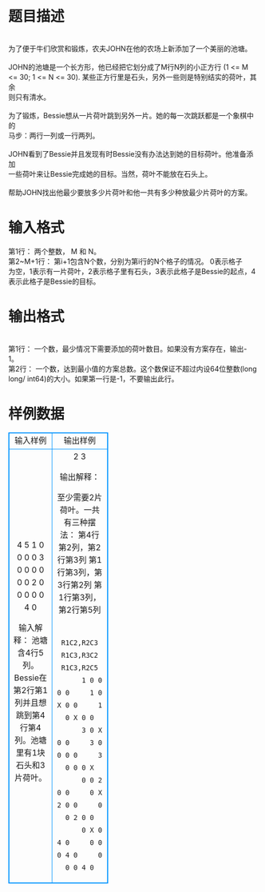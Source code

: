 # 

 
 # 题目描述 
<p>
<br>为了便于牛们欣赏和锻炼，农夫JOHN在他的农场上新添加了一个美丽的池塘。<br><br>JOHN的池塘是一个长方形，他已经把它划分成了M行N列的小正方行 (1 <= M <br><= 30; 1 <= N <= 30). 某些正方行里是石头，另外一些则是特别结实的荷叶，其余<br>则只有清水。<br><br>为了锻炼，Bessie想从一片荷叶跳到另外一片。她的每一次跳跃都是一个象棋中的<br>马步：两行一列或一行两列。<br><br>JOHN看到了Bessie并且发现有时Bessie没有办法达到她的目标荷叶。他准备添加<br>一些荷叶来让Bessie完成她的目标。当然，荷叶不能放在石头上。<br><br>帮助JOHN找出他最少要放多少片荷叶和他一共有多少种放最少片荷叶的方案。<br></p> 

 
 # 输入格式 
<p>
第1行： 两个整数， M 和 N。<br>第2~M+1行： 第i+1包含N个数，分别为第i行的N个格子的情况。 0表示格子<br>为空，1表示有一片荷叶，2表示格子里有石头，3表示此格子是Bessie的起点，4<br>表示此格子是Bessie的目标。<br></p> 

 
 # 输出格式 
<p>
<br>第1行： 一个数，最少情况下需要添加的荷叶数目。如果没有方案存在，输出-<br>1。<br>第2行： 一个数，达到最小值的方案总数。这个数保证不超过内设64位整数(long <br>long/ int64)的大小。如果第一行是-1，不要输出此行。<br></p> 
# 样例数据
<style>
        table,table tr th, table tr td { border:1px solid #0094ff; }
        table { width: 200px; min-height: 25px; line-height: 25px; text-align: center; border-collapse: collapse;}   
    </style>
<table>
	<tr>
		<td>输入样例</td>
		<td>输出样例</td>
	</tr>
<tr><td>4 5
1 0 0 0 0
3 0 0 0 0
0 0 2 0 0
0 0 0 4 0

输入解释：
池塘含4行5列。Bessie在第2行第1列并且想跳到第4行第4列。池塘里有1块
石头和3片荷叶。
</td><td>2
3

输出解释：

至少需要2片荷叶。一共有三种摆法：
	第4行第2列，第2行第3列
	第1行第3列，第3行第2列
	第1行第3列，第2行第5列

          R1C2,R2C3     R1C3,R3C2     R1C3,R2C5
          1 0 0 0 0     1 0 X 0 0     1 0 X 0 0
          3 0 X 0 0     3 0 0 0 0     3 0 0 0 X
          0 0 2 0 0     0 X 2 0 0     0 0 2 0 0
          0 X 0 4 0     0 0 0 4 0     0 0 0 4 0</td></tr></table>
